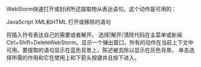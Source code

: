 WebStorm快速打开或封闭所述提取物从表达语句。这个动作是可用的：

JavaScript
XML和HTML
打开或移除的语句

将插入符号表达自己的需要或者解开。
选择|解开/清除代码在主菜单或新闻Ctrl+Shift+DeleteWebStorm。显示一个弹出窗口，所有的动作在当前上下文中可用。要提取的语句显示在蓝色背景上，陈述被去除以显示在灰色背景。
单击选择所需的作用和它在使用上和下箭头按键并且按下进入。
